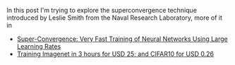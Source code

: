 In this post I'm trying to explore the superconvergence technique introduced by Leslie Smith from the Naval Research Laboratory, more of it in 
- [Super-Convergence: Very Fast Training of Neural Networks Using Large Learning Rates](https://arxiv.org/abs/1708.07120)
- [Training Imagenet in 3 hours for USD 25; and CIFAR10 for USD 0.26](https://www.fast.ai/posts/2018-04-30-dawnbench-fastai.html)
